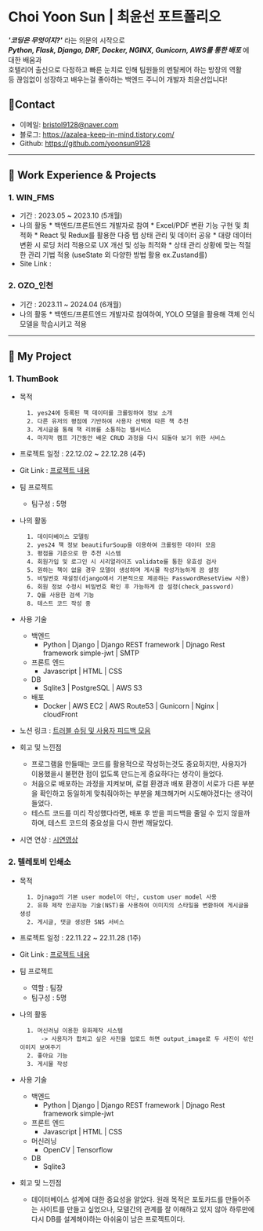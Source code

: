 # Choi Yoon Sun | 최윤선 포트폴리오

***'코딩은 무엇이지?'*** 라는 의문의 시작으로<br>
***Python, Flask, Django, DRF, Docker, NGINX, Gunicorn, AWS를 통한 배포*** 에 대한 배움과<br>
호텔리어 출신으로 다정하고 빠른 눈치로 인해 팀원들의 멘탈케어 하는 방장의 역활 <br>
등 끊임없이 성장하고 배우는걸 좋아하는 백엔드 주니어 개발자 최윤선입니다! <br>

## 📱Contact
- 이메일: bristol9128@naver.com
- 블로그: https://azalea-keep-in-mind.tistory.com/
- Github: https://github.com/yoonsun9128

---
## 📂 Work Experience & Projects
### 1. WIN_FMS
- 기간 : 2023.05 ~ 2023.10 (5개월)
- 나의 활동
        * 백엔드/프론트엔드 개발자로 참여
        * Excel/PDF 변환 기능 구현 및 최적화
        * React 및 Redux를 활용한 다중 탭 상태 관리 및 데이터 공유
        * 대량 데이터 변환 시 로딩 처리 적용으로 UX 개선 및 성능 최적화
        * 상태 관리 상황에 맞는 적절한 관리 기법 적용 (useState 외 다양한 방법 활용 ex.Zustand를)
- Site Link : 

### 2. OZO_인천
- 기간 : 2023.11 ~ 2024.04 (6개월)
- 나의 활동
        * 백엔드/프론트엔드 개발자로 참여하여, YOLO 모델을 활용해 객체 인식 모델을 학습시키고 적용
---
## 📂 My Project
### 1. ThumBook
- 목적

        1. yes24에 등록된 책 데이터를 크롤링하여 정보 소개
        2. 다른 유저의 평점에 기반하여 사용자 선택에 따른 책 추천
        3. 게시글을 통해 책 리뷰를 소통하는 웹서비스
        4. 마지막 캠프 기간동안 배운 CRUD 과정을 다시 되돌아 보기 위한 서비스

- 프로젝트 일정 : 22.12.02 ~ 22.12.28 (4주)
- Git Link : <a href="https://github.com/yoonsun9128/Book_Space">프로젝트 내용</a>

- 팀 프로젝트
    - 팀구성 : 5명
    
- 나의 활동

        1. 데이터베이스 모델링
        2. yes24 책 정보 beautifurSoup을 이용하여 크롤링한 데이터 모음
        3. 평점을 기준으로 한 추천 시스템
        4. 회원가입 및 로그인 시 시리얼라이즈 validate를 통한 유효성 검사
        5. 원하는 책이 없을 경우 모델이 생성하며 게시물 작성가능하게 끔 설정
        5. 비밀번호 재설정(django에서 기본적으로 제공하는 PasswordResetView 사용)
        6. 회원 정보 수정시 비밀번호 확인 후 가능하게 끔 설정(check_password)
        7. Q를 사용한 검색 기능
        8. 테스트 코드 작성 중
        
- 사용 기술
    - 백엔드
        - Python | Django | Django REST framework | Djnago Rest framework simple-jwt | SMTP
    - 프론트 엔드
        - Javascript | HTML | CSS
    - DB
        - Sqlite3 | PostgreSQL | AWS S3
    - 배포
        - Docker | AWS EC2 | AWS Route53 | Gunicorn | Nginx | cloudFront
- 노션 링크 : <a href="https://bitter-trunk-e9a.notion.site/Troubleshooting-6331c7ce216f428ba58b0d15c9a10e3d">트러블 슈팅 및 사용자 피드백 모음</a>
- 회고 및 느낀점
    - 프로그램을 만들때는 코드를 활용적으로 작성하는것도 중요하지만, 사용자가 이용했을시 불편한 점이 없도록 만드는게 중요하다는 생각이 들었다.
    - 처음으로 배포하는 과정을 지켜보며, 로컬 환경과 배포 환경이 서로가 다른 부분을 확인하고 동일하게 맞춰줘야하는 부분을 체크해가며 시도해야겠다는 생각이 들었다.
    - 테스트 코드를 미리 작성했다라면, 배포 후 받을 피드백을 줄일 수 있지 않을까 하며, 테스트 코드의 중요성을 다시 한번 깨달았다.
    
- 시연 연상 : <a href = "https://www.youtube.com/watch?v=DP8B0_Z7l-w">시연영상</a>

### 2. 텔레토비 인쇄소

- 목적

        1. Djnago의 기본 user model이 아닌, custom user model 사용
        2. 유화 제작 인공지능 기술(NST)을 사용하여 이미지의 스타일을 변환하여 게시글을 생성
        2. 게시글, 댓글 생성한 SNS 서비스
        
- 프로젝트 일정 : 22.11.22 ~ 22.11.28 (1주)
- Git Link : <a href="https://github.com/yoonsun9128/teletubbies_print_BE">프로젝트 내용</a>
- 팀 프로젝트
    - 역할 : 팀장
    - 팀구성 : 5명
    
- 나의 활동

        1. 머신러닝 이용한 유화제작 시스템
            -> 사용자가 합치고 싶은 사진을 업로드 하면 output_image로 두 사진이 섞인 이미지 보여주기
        2. 좋아요 기능
        3. 게시물 작성
       
- 사용 기술
    - 백엔드
        - Python | Django | Django REST framework | Djnago Rest framework simple-jwt
    - 프론트 엔드
        - Javascript | HTML | CSS
    - 머신러닝
        - OpenCV | Tensorflow
    - DB
        - Sqlite3
- 회고 및 느낀점
    - 데이터베이스 설계에 대한 중요성을 알았다. 원래 목적은 포토카드를 만들어주는 사이트를 만들고 싶었으나, 모델간의 관계를 잘 이해하고 있지 않아 하루만에 다시 DB를 설계해야하는 아쉬움이 남은 프로젝트이다.



